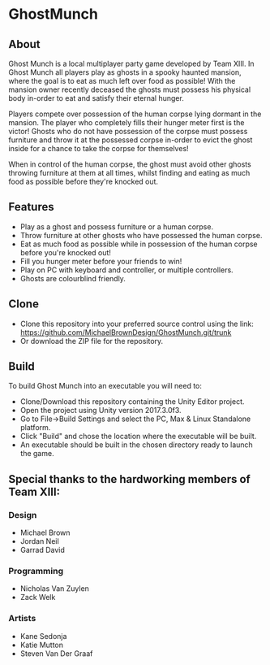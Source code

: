 # GhostMunch

## About

Ghost Munch is a local multiplayer party game developed by Team XIII. In Ghost Munch all players play as ghosts in a spooky haunted mansion, where the goal is to eat as much left over food as possible! With the mansion owner recently deceased the ghosts must possess his physical body in-order to eat and satisfy their eternal hunger.

Players compete over possession of the human corpse lying dormant in the mansion. The player who completely fills their hunger meter first is the victor! Ghosts who do not have possession of the corpse must possess furniture and throw it at the possessed corpse in-order to evict the ghost inside for a chance to take the corpse for themselves!

When in control of the human corpse, the ghost must avoid other ghosts throwing furniture at them at all times, whilst finding and eating as much food as possible before they're knocked out.

## Features

* Play as a ghost and possess furniture or a human corpse.
* Throw furniture at other ghosts who have possessed the human corpse.
* Eat as much food as possible while in possession of the human corpse before you're knocked out!
* Fill you hunger meter before your friends to win!
* Play on PC with keyboard and controller, or multiple controllers.
* Ghosts are colourblind friendly.

## Clone

* Clone this repository into your preferred source control using the link: https://github.com/MichaelBrownDesign/GhostMunch.git/trunk
* Or download the ZIP file for the repository.

## Build

To build Ghost Munch into an executable you will need to:

* Clone/Download this repository containing the Unity Editor project.
* Open the project using Unity version 2017.3.0f3.
* Go to File->Build Settings and select the PC, Max & Linux Standalone platform.
* Click "Build" and chose the location where the executable will be built.
* An executable should be built in the chosen directory ready to launch the game.

## Special thanks to the hardworking members of Team XIII:

### Design

* Michael Brown
* Jordan Neil
* Garrad David

### Programming

* Nicholas Van Zuylen
* Zack Welk

### Artists

* Kane Sedonja
* Katie Mutton
* Steven Van Der Graaf

